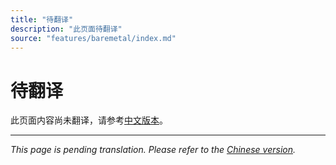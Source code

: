 ```yaml
---
title: "待翻译"
description: "此页面待翻译"
source: "features/baremetal/index.md"
---
```


# 待翻译

此页面内容尚未翻译，请参考[中文版本](../../../zh/features/baremetal/index.md)。

---

*This page is pending translation. Please refer to the [Chinese version](../../../zh/features/baremetal/index.md).*
